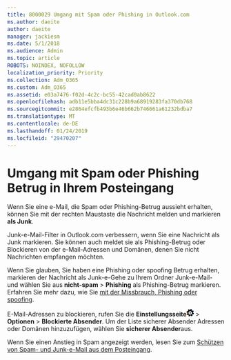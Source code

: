 ```yaml
---
title: 8000029 Umgang mit Spam oder Phishing in Outlook.com
ms.author: daeite
author: daeite
manager: jackiesm
ms.date: 5/1/2018
ms.audience: Admin
ms.topic: article
ROBOTS: NOINDEX, NOFOLLOW
localization_priority: Priority
ms.collection: Adm_O365
ms.custom: Adm_O365
ms.assetid: e03a7476-f02d-4c2c-bc55-42cad0ab8622
ms.openlocfilehash: adb11e5bba4dc31c228b9a68919283fa370db768
ms.sourcegitcommit: e2864efcfb493b6e46b662b746661a61232bdba7
ms.translationtype: MT
ms.contentlocale: de-DE
ms.lasthandoff: 01/24/2019
ms.locfileid: "29470207"
---
```

# <a name="deal-with-spam-or-phishing-scams-in-your-inbox"></a>Umgang mit Spam oder Phishing Betrug in Ihrem Posteingang

Wenn Sie eine e-Mail, die Spam oder Phishing-Betrug aussieht erhalten, können Sie mit der rechten Maustaste die Nachricht melden und markieren **als Junk**. 
  
Junk-e-Mail-Filter in Outlook.com verbessern, wenn Sie eine Nachricht als Junk markieren. Sie können auch meldet sie als Phishing-Betrug oder Blockieren von der e-Mail-Adressen und Domänen, denen Sie nicht Nachrichten empfangen möchten.
  
Wenn Sie glauben, Sie haben eine Phishing oder spoofing Betrug erhalten, markieren der Nachricht als Junk-e-Gehe zu Ihrem Ordner Junk-e-Mail- und wählen Sie aus **nicht-spam** \> **Phishing** als Phishing-Betrug markieren. Erfahren Sie mehr dazu, wie Sie [mit der Missbrauch, Phishing oder spoofing](https://go.microsoft.com/fwlink/p/?linkid=873139).
  
E-Mail-Adressen zu blockieren, rufen Sie die **Einstellungsseite**![Einstellungen](media/f4b2e798-fff1-4a14-931f-5677a4543b58.png) \> **Optionen** \> **Blockierte Absender**. Um der Liste sicherer Absender Adressen oder Domänen hinzuzufügen, wählen Sie **sicherer Absender**aus. 
  
Wenn Sie einen Anstieg in Spam angezeigt werden, lesen Sie zum [Schützen von Spam- und Junk-e-Mail aus dem Posteingang](https://go.microsoft.com/fwlink/p/?linkid=873140).
  

